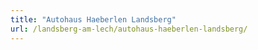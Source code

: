 ```yaml
---
title: "Autohaus Haeberlen Landsberg"
url: /landsberg-am-lech/autohaus-haeberlen-landsberg/
---
```


